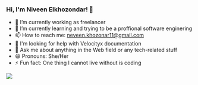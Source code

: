 ### Hi, I'm Niveen Elkhozondar! 👋


- 🔭 I’m currently working as freelancer
- 🌱 I’m currently learning and trying to be a proffional software enginering 
- 📫 How to reach me: neveen.khozonar11@gmail.com
- 🤔 I'm looking for help with Velocityx documentation
- 💬 Ask me about anything in the Web field or any tech-related stuff
- 😄 Pronouns: She/Her
- ⚡ Fun fact: One thing I cannot live without is coding

<img src = "https://github-readme-stats.vercel.app/api?username=iampawan&&show_icons=true&title_color=ffffff&icon_color=blue&text_color=daf7dc&bg_color=191919">
